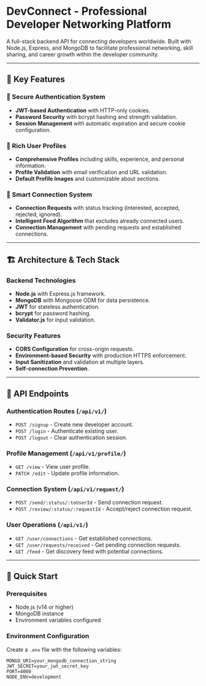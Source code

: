 # DevConnect - Professional Developer Networking Platform

A full-stack backend API for connecting developers worldwide. Built with Node.js, Express, and MongoDB to facilitate professional networking, skill sharing, and career growth within the developer community.

---

## 🌟 Key Features

### 🔐 Secure Authentication System
- **JWT-based Authentication** with HTTP-only cookies.
- **Password Security** with bcrypt hashing and strength validation.
- **Session Management** with automatic expiration and secure cookie configuration.

### 👤 Rich User Profiles
- **Comprehensive Profiles** including skills, experience, and personal information.
- **Profile Validation** with email verification and URL validation.
- **Default Profile Images** and customizable about sections.

### 🤝 Smart Connection System
- **Connection Requests** with status tracking (interested, accepted, rejected, ignored).
- **Intelligent Feed Algorithm** that excludes already connected users.
- **Connection Management** with pending requests and established connections.

---

## 🏗 Architecture & Tech Stack

### Backend Technologies
- **Node.js** with Express.js framework.
- **MongoDB** with Mongoose ODM for data persistence.
- **JWT** for stateless authentication.
- **bcrypt** for password hashing.
- **Validator.js** for input validation.

### Security Features
- **CORS Configuration** for cross-origin requests.
- **Environment-based Security** with production HTTPS enforcement.
- **Input Sanitization** and validation at multiple layers.
- **Self-connection Prevention**.

---

## 📡 API Endpoints

### Authentication Routes (`/api/v1/`)
- `POST /signup` - Create new developer account.
- `POST /login` - Authenticate existing user.
- `POST /logout` - Clear authentication session.

### Profile Management (`/api/v1/profile/`)
- `GET /view` - View user profile.
- `PATCH /edit` - Update profile information.

### Connection System (`/api/v1/request/`)
- `POST /send/:status/:toUserId` - Send connection request.
- `POST /review/:status/:requestId` - Accept/reject connection request.

### User Operations (`/api/v1/`)
- `GET /user/connections` - Get established connections.
- `GET /user/requests/received` - Get pending connection requests.
- `GET /feed` - Get discovery feed with potential connections.

---

## 🚀 Quick Start

### Prerequisites
- Node.js (v14 or higher)
- MongoDB instance
- Environment variables configured

### Environment Configuration
Create a `.env` file with the following variables:

```env
MONGO_URI=your_mongodb_connection_string
JWT_SECRET=your_jwt_secret_key
PORT=4000
NODE_ENV=development
